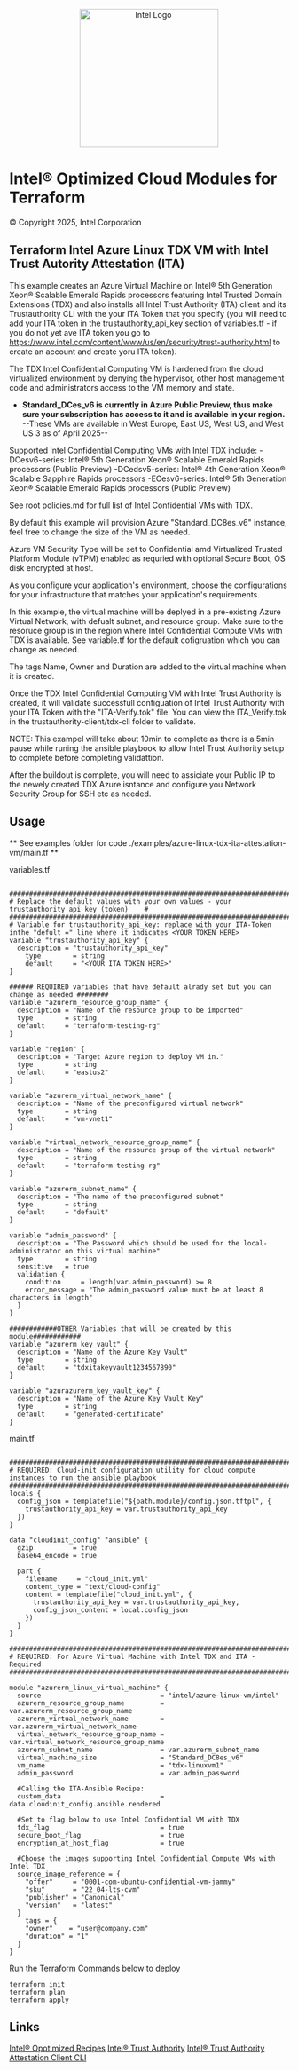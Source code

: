 
<p align="center">
   <img src="https://github.com/intel/terraform-intel-azure-linux-vm/blob/main/images/logo-classicblue-800px.png?raw=true" alt="Intel Logo" width="250"/>
</p>

# Intel® Optimized Cloud Modules for Terraform

© Copyright 2025, Intel Corporation

## Terraform Intel Azure Linux TDX VM with Intel Trust Autority Attestation (ITA)
This example creates an Azure Virtual Machine on Intel® 5th Generation Xeon® Scalable Emerald Rapids processors featuring Intel Trusted Domain Extensions (TDX) and also installs all Intel Trust Authority (ITA) client and its Trustauthority CLI with the your ITA Token that you specify (you will need to add your ITA token in the trustauthority_api_key section of variables.tf - if you do not yet ave ITA token you go to https://www.intel.com/content/www/us/en/security/trust-authority.html to create an account and create yoru ITA token). 

The TDX Intel Confidential Computing VM is hardened from the cloud virtualized environment by denying the hypervisor, other host management code and administrators access to the VM memory and state. 

- **Standard_DCes_v6 is currently in Azure Public Preview, thus make sure your subscription has access to it and is available in your region.**
--These VMs are available in West Europe, East US, West US, and West US 3 as of April 2025--

Supported Intel Confidential Computing VMs with Intel TDX include:
-DCesv6-series: Intel® 5th Generation Xeon® Scalable Emerald Rapids processors (Public Preview)
-DCedsv5-series: Intel® 4th Generation Xeon® Scalable Sapphire Rapids processors
-ECesv6-series: Intel® 5th Generation Xeon® Scalable Emerald Rapids processors (Public Preview)

See root policies.md for full list of Intel Confidential VMs with TDX.

By default this example will provision Azure "Standard_DC8es_v6" instance, feel free to change the size of the VM as needed.

Azure VM Security Type will be set to Confidential amd Virtualized Trusted Platform Module (vTPM) enabled as requried with optional Secure Boot, OS disk encrypted at host.

As you configure your application's environment, choose the configurations for your infrastructure that matches your application's requirements. 

In this example, the virtual machine will be deplyed in a pre-existing Azure Virtual Network, with defualt subnet, and resource group. Make sure to the resoruce group is in the region where Intel Confidential Compute VMs with TDX is available. See variable.tf for the default cofigruation which you can change as needed.

The tags Name, Owner and Duration are added to the virtual machine when it is created.

Once the TDX Intel Confidential Computing VM with Intel Trust Authority is created, it will validate successfull configuation of Intel Trust Authority with your ITA Token with the "ITA-Verify.tok" file. You can view the ITA_Verify.tok in the trustauthority-client/tdx-cli folder to validate.

NOTE: This exampel will take about 10min to complete as there is a 5min pause while runing the ansible playbook to allow Intel Trust Authority setup to complete before completing validattion. 

After the buildout is complete, you will need to assiciate your Public IP to the newely created TDX Azure isntance and configure you Network Security Group for SSH etc as needed.

## Usage

** See examples folder for code ./examples/azure-linux-tdx-ita-attestation-vm/main.tf **

variables.tf

```hcl

############################################################################################
# Replace the default values with your own values - your trustauthority_api_key (token)    #
############################################################################################
# Variable for trustauthority_api_key: replace with your ITA-Token inthe "defult =" line where it indicates <YOUR TOKEN HERE>
variable "trustauthority_api_key" {
  description = "trustauthority_api_key"
    type        = string
    default     = "<YOUR ITA TOKEN HERE>"
}

###### REQUIRED variables that have default alrady set but you can change as needed ########
variable "azurerm_resource_group_name" {
  description = "Name of the resource group to be imported"
  type        = string
  default     = "terraform-testing-rg"
}

variable "region" {
  description = "Target Azure region to deploy VM in."
  type        = string
  default     = "eastus2"
}

variable "azurerm_virtual_network_name" {
  description = "Name of the preconfigured virtual network"
  type        = string
  default     = "vm-vnet1"
}

variable "virtual_network_resource_group_name" {
  description = "Name of the resource group of the virtual network"
  type        = string
  default     = "terraform-testing-rg"
}

variable "azurerm_subnet_name" {
  description = "The name of the preconfigured subnet"
  type        = string
  default     = "default"
}

variable "admin_password" {
  description = "The Password which should be used for the local-administrator on this virtual machine"
  type        = string
  sensitive   = true
  validation {
    condition     = length(var.admin_password) >= 8
    error_message = "The admin_password value must be at least 8 characters in length"
  }
}

############OTHER Variables that will be created by this module############
variable "azurerm_key_vault" {
  description = "Name of the Azure Key Vault"
  type        = string
  default     = "tdxitakeyvault1234567890"
}

variable "azurazurerm_key_vault_key" {
  description = "Name of the Azure Key Vault Key"
  type        = string
  default     = "generated-certificate"
}

```

main.tf
```hcl

######################################################################################################################################
# REQUIRED: Cloud-init configuration utility for cloud compute instances to run the ansible playbook
######################################################################################################################################
locals {
  config_json = templatefile("${path.module}/config.json.tftpl", {
    trustauthority_api_key = var.trustauthority_api_key
  })
}

data "cloudinit_config" "ansible" {
  gzip          = true
  base64_encode = true

  part {
    filename     = "cloud_init.yml"
    content_type = "text/cloud-config"
    content = templatefile("cloud_init.yml", {
      trustauthority_api_key = var.trustauthority_api_key,
      config_json_content = local.config_json
    })
  }
}

################################################################################
# REQUIRED: For Azure Virtual Machine with Intel TDX and ITA - Required
################################################################################

module "azurerm_linux_virtual_machine" {
  source                              = "intel/azure-linux-vm/intel"
  azurerm_resource_group_name         = var.azurerm_resource_group_name
  azurerm_virtual_network_name        = var.azurerm_virtual_network_name
  virtual_network_resource_group_name = var.virtual_network_resource_group_name
  azurerm_subnet_name                 = var.azurerm_subnet_name
  virtual_machine_size                = "Standard_DC8es_v6"
  vm_name                             = "tdx-linuxvm1"
  admin_password                      = var.admin_password
  
  #Calling the ITA-Ansible Recipe:
  custom_data                         = data.cloudinit_config.ansible.rendered
  
  #Set to flag below to use Intel Confidential VM with TDX
  tdx_flag                            = true
  secure_boot_flag                    = true
  encryption_at_host_flag             = true
   
  #Choose the images supporting Intel Confidential Compute VMs with Intel TDX
  source_image_reference = {
    "offer"     = "0001-com-ubuntu-confidential-vm-jammy"
    "sku"       = "22_04-lts-cvm"
    "publisher" = "Canonical"
    "version"   = "latest"
  }
    tags = {
    "owner"    = "user@company.com"
    "duration" = "1"
  }
} 

```

Run the Terraform Commands below to deploy

```Shell
terraform init
terraform plan
terraform apply
```

## Links
[Intel® Opotimized Recipes](https://github.com/intel/optimized-cloud-recipes/tree/main/recipes)
[Intel® Trust Authority](https://www.intel.com/content/www/us/en/security/trust-authority.html)
[Intel® Trust Authority Attestation Client CLI](https://docs.trustauthority.intel.com/main/articles/integrate-go-tdx-cli.html)
